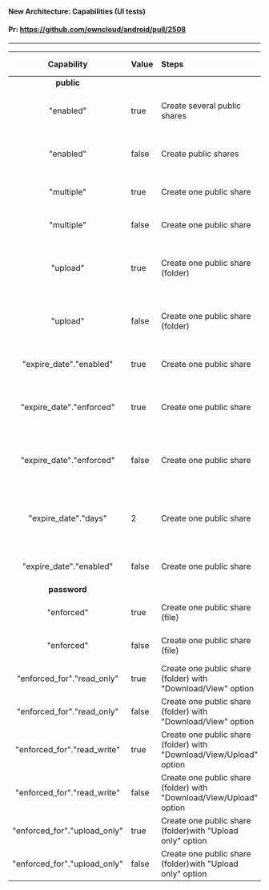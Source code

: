 #### New Architecture: Capabilities (UI tests)

#### Pr: https://github.com/owncloud/android/pull/2508



---

 
| Capability | Value | Steps | Expected Result | Status | Dev
| :----: | :-------- | :---- | :-------------- | :-----: | :------
|**public**|||||
| "enabled" | true  | Create several public shares | Public shares are visible in the app |  Pending |
| "enabled" | false | Create public shares | Public shares are not visible in the app | Pending  |
| "multiple" | true  | Create one public share | Another one can be created | Pending |
| "multiple" | false | Create one public share | No more links to be created | Pending |
| "upload" | true  | Create one public share (folder) | Options for upload permissions are  displayed | Pending |
| "upload" | false | Create one public share (folder) | Options for upload permissions are not  displayed | Pending |
| "expire\_date"."enabled" | true  | Create one public share | Expiration date is enabled | Pending |
| "expire\_date"."enforced" | true  | Create one public share | Expiration date is enabled and enforced | Pending |
| "expire\_date"."enforced" | false  | Create one public share | Expiration date is enabled and not enforced | Pending |
| "expire\_date"."days" | 2 | Create one public share | Expiration date is enabled with a value two days in the future | Pending |
| "expire\_date"."enabled" | false  | Create one public share | Expiration date is disabled | Pending |
|**password**|||||
| "enforced" | true | Create one public share (file) | Password is set as enforced | Pending |
| "enforced" | false | Create one public share (file) | Password is not set as enforced | Pending |
| "enforced_for"."read\_only" | true | Create one public share (folder) with "Download/View" option | Password is not set as enforced | Pending |
| "enforced_for"."read\_only" | false | Create one public share (folder) with "Download/View" option | Password is set as enforced | Pending |
| "enforced_for"."read\_write" | true | Create one public share (folder) with "Download/View/Upload" option | Password is not set as enforced | Pending |
| "enforced_for"."read\_write" | false | Create one public share (folder) with "Download/View/Upload" option | Password is set as enforced | Pending |
| "enforced_for"."upload\_only" | true | Create one public share (folder)with "Upload only" option | Password is not set as enforced | Pending |
| "enforced_for"."upload\_only" | false | Create one public share (folder)with "Upload only" option | Password is set as enforced | Pending |
